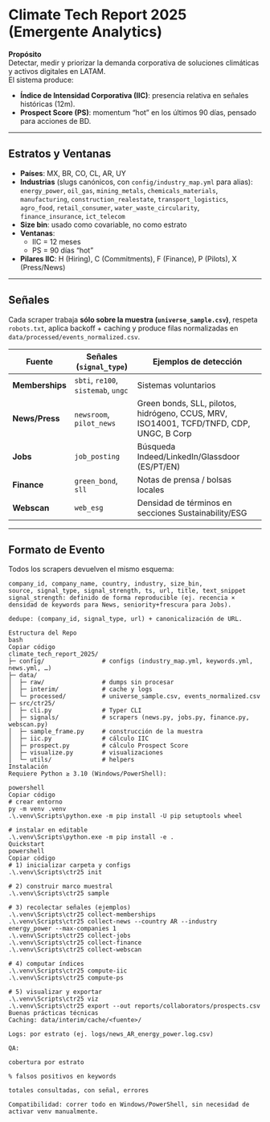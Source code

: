 # Climate Tech Report 2025 (Emergente Analytics)

**Propósito**  
Detectar, medir y priorizar la demanda corporativa de soluciones climáticas y activos digitales en LATAM.  
El sistema produce:
- **Índice de Intensidad Corporativa (IIC)**: presencia relativa en señales históricas (12m).
- **Prospect Score (PS)**: momentum “hot” en los últimos 90 días, pensado para acciones de BD.

---

## Estratos y Ventanas

- **Países**: MX, BR, CO, CL, AR, UY
- **Industrias** (slugs canónicos, con `config/industry_map.yml` para alias):  
  `energy_power`, `oil_gas`, `mining_metals`, `chemicals_materials`,  
  `manufacturing`, `construction_realestate`, `transport_logistics`,  
  `agro_food`, `retail_consumer`, `water_waste_circularity`,  
  `finance_insurance`, `ict_telecom`
- **Size bin**: usado como covariable, no como estrato
- **Ventanas**:  
  - IIC = 12 meses  
  - PS = 90 días “hot”  
- **Pilares IIC**: H (Hiring), C (Commitments), F (Finance), P (Pilots), X (Press/News)

---

## Señales

Cada scraper trabaja **sólo sobre la muestra (`universe_sample.csv`)**, respeta `robots.txt`, aplica backoff + caching y produce filas normalizadas en `data/processed/events_normalized.csv`.

| Fuente       | Señales (`signal_type`)                    | Ejemplos de detección |
|--------------|--------------------------------------------|-----------------------|
| **Memberships** | `sbti`, `re100`, `sistemab`, `ungc`        | Sistemas voluntarios |
| **News/Press** | `newsroom`, `pilot_news`                   | Green bonds, SLL, pilotos, hidrógeno, CCUS, MRV, ISO14001, TCFD/TNFD, CDP, UNGC, B Corp |
| **Jobs**     | `job_posting`                               | Búsqueda Indeed/LinkedIn/Glassdoor (ES/PT/EN) |
| **Finance**  | `green_bond`, `sll`                         | Notas de prensa / bolsas locales |
| **Webscan**  | `web_esg`                                   | Densidad de términos en secciones Sustainability/ESG |

---

## Formato de Evento

Todos los scrapers devuelven el mismo esquema:

```text
company_id, company_name, country, industry, size_bin,
source, signal_type, signal_strength, ts, url, title, text_snippet
signal_strength: definido de forma reproducible (ej. recencia × densidad de keywords para News, seniority+frescura para Jobs).

dedupe: (company_id, signal_type, url) + canonicalización de URL.

Estructura del Repo
bash
Copiar código
climate_tech_report_2025/
├─ config/                # configs (industry_map.yml, keywords.yml, news.yml, …)
├─ data/
│  ├─ raw/                # dumps sin procesar
│  ├─ interim/            # cache y logs
│  └─ processed/          # universe_sample.csv, events_normalized.csv
├─ src/ctr25/
│  ├─ cli.py              # Typer CLI
│  ├─ signals/            # scrapers (news.py, jobs.py, finance.py, webscan.py)
│  ├─ sample_frame.py     # construcción de la muestra
│  ├─ iic.py              # cálculo IIC
│  ├─ prospect.py         # cálculo Prospect Score
│  ├─ visualize.py        # visualizaciones
│  └─ utils/              # helpers
Instalación
Requiere Python ≥ 3.10 (Windows/PowerShell):

powershell
Copiar código
# crear entorno
py -m venv .venv
.\.venv\Scripts\python.exe -m pip install -U pip setuptools wheel

# instalar en editable
.\.venv\Scripts\python.exe -m pip install -e .
Quickstart
powershell
Copiar código
# 1) inicializar carpeta y configs
.\.venv\Scripts\ctr25 init

# 2) construir marco muestral
.\.venv\Scripts\ctr25 sample

# 3) recolectar señales (ejemplos)
.\.venv\Scripts\ctr25 collect-memberships
.\.venv\Scripts\ctr25 collect-news --country AR --industry energy_power --max-companies 1
.\.venv\Scripts\ctr25 collect-jobs
.\.venv\Scripts\ctr25 collect-finance
.\.venv\Scripts\ctr25 collect-webscan

# 4) computar índices
.\.venv\Scripts\ctr25 compute-iic
.\.venv\Scripts\ctr25 compute-ps

# 5) visualizar y exportar
.\.venv\Scripts\ctr25 viz
.\.venv\Scripts\ctr25 export --out reports/collaborators/prospects.csv
Buenas prácticas técnicas
Caching: data/interim/cache/<fuente>/

Logs: por estrato (ej. logs/news_AR_energy_power.log.csv)

QA:

cobertura por estrato

% falsos positivos en keywords

totales consultadas, con señal, errores

Compatibilidad: correr todo en Windows/PowerShell, sin necesidad de activar venv manualmente.